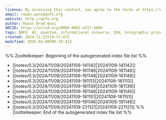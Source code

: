 ```yaml
---
license: By accessing this content, you agree to the terms at https://qnfo.org/LICENSE
email: rowan.quni@qnfo.org
website: http://qnfo.org
author: Rowan Brad Quni
ORCID: https://orcid.org/0009-0002-4317-5604
tags: QNFO, AI, quantum, informational universe, IUH, holographic principle
created: 2024-11-22T19:17:47Z
modified: 2025-03-08T09:39:31Z
---
```


%% Zoottelkeeper: Beginning of the autogenerated index file list %%
-  [[notes/0.3/2024/11/09/20241109-141142|20241109-141142]]
-  [[notes/0.3/2024/11/09/20241109-161146|20241109-161146]]
-  [[notes/0.3/2024/11/09/20241109-161148|20241109-161148]]
-  [[notes/0.3/2024/11/09/20241109-181113|20241109-181113]]
-  [[notes/0.3/2024/11/09/20241109-181139|20241109-181139]]
-  [[notes/0.3/2024/11/09/20241109-181146|20241109-181146]]
-  [[notes/0.3/2024/11/09/20241109-181151|20241109-181151]]
-  [[notes/0.3/2024/11/09/20241109-191146|20241109-191146]]
-  [[notes/0.3/2024/11/09/20241109-221121|20241109-221121]]
%% Zoottelkeeper: End of the autogenerated index file list %%
